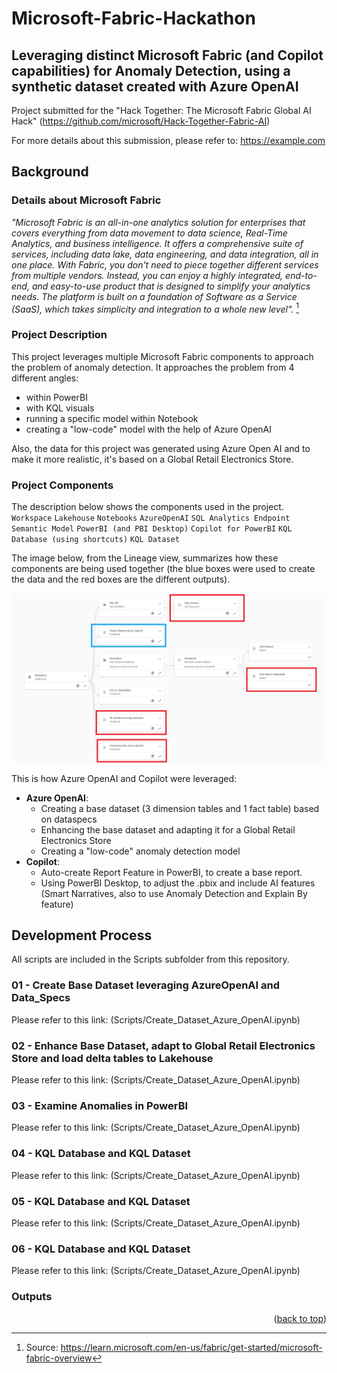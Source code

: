 # Microsoft-Fabric-Hackathon
<!-- ABOUT THE PROJECT -->
## Leveraging distinct Microsoft Fabric (and Copilot capabilities) for Anomaly Detection, using a synthetic dataset created with Azure OpenAI

Project submitted for the "Hack Together: The Microsoft Fabric Global AI Hack" (https://github.com/microsoft/Hack-Together-Fabric-AI)

For more details about this submission, please refer to: https://example.com

## **Background**

### Details about Microsoft Fabric

*"Microsoft Fabric is an all-in-one analytics solution for enterprises that covers everything from data movement to data science, Real-Time Analytics, and business intelligence. It offers a comprehensive suite of services, including data lake, data engineering, and data integration, all in one place. With Fabric, you don't need to piece together different services from multiple vendors. Instead, you can enjoy a highly integrated, end-to-end, and easy-to-use product that is designed to simplify your analytics needs. The platform is built on a foundation of Software as a Service (SaaS), which takes simplicity and integration to a whole new level".* [^1]

[^1]: Source: https://learn.microsoft.com/en-us/fabric/get-started/microsoft-fabric-overview

### Project Description

This project leverages multiple Microsoft Fabric components to approach the problem of anomaly detection. It approaches the problem from 4 different angles: 
- within PowerBI
- with KQL visuals
- running a specific model within Notebook
- creating a "low-code" model with the help of Azure OpenAI

Also, the data for this project was generated using Azure Open AI and to make it more realistic, it's based on a Global Retail Electronics Store. 

### Project Components

The description below shows the components used in the project.
`Workspace` `Lakehouse` `Notebooks` `AzureOpenAI` 
`SQL Analytics Endpoint` `Semantic Model` `PowerBI (and PBI Desktop)` `Copilot for PowerBI`
`KQL Database (using shortcuts)` `KQL Dataset`

The image below, from the Lineage view, summarizes how these components are being used together (the blue boxes were used to create the data and the red boxes are the different outputs).

![Test](images/Description.png)

This is how Azure OpenAI and Copilot were leveraged:
- **Azure OpenAI**:
	- Creating a base dataset (3 dimension tables and 1 fact table) based on dataspecs
	- Enhancing the base dataset and adapting it for a Global Retail Electronics Store
	- Creating a "low-code" anomaly detection model
- **Copilot**:
	- Auto-create Report Feature in PowerBI, to create a base report.
	- Using PowerBI Desktop, to adjust the .pbix and include AI features (Smart Narratives, also to use Anomaly Detection and Explain By feature)

## **Development Process**
All scripts are included in the Scripts subfolder from this repository.

### 01 - Create Base Dataset leveraging AzureOpenAI and Data_Specs
Please refer to this link: (Scripts/Create_Dataset_Azure_OpenAI.ipynb)

### 02 - Enhance Base Dataset, adapt to Global Retail Electronics Store and load delta tables to Lakehouse
Please refer to this link: (Scripts/Create_Dataset_Azure_OpenAI.ipynb)

### 03 - Examine Anomalies in PowerBI
Please refer to this link: (Scripts/Create_Dataset_Azure_OpenAI.ipynb)

### 04 - KQL Database and KQL Dataset
Please refer to this link: (Scripts/Create_Dataset_Azure_OpenAI.ipynb)

### 05 - KQL Database and KQL Dataset
Please refer to this link: (Scripts/Create_Dataset_Azure_OpenAI.ipynb)

### 06 - KQL Database and KQL Dataset
Please refer to this link: (Scripts/Create_Dataset_Azure_OpenAI.ipynb)


### Outputs


<p align="right">(<a href="#readme-top">back to top</a>)</p>